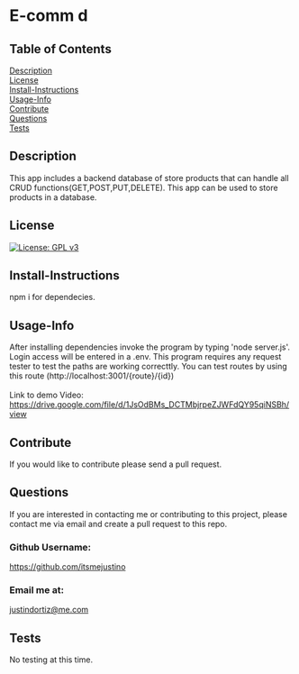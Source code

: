 # E-comm d<br>
## Table of Contents <br>
[Description](#description)<br>
[License](#license)<br>
[Install-Instructions](#install-Instructions)<br>
[Usage-Info](#usage-Info)<br>
[Contribute](#contribute)<br>
[Questions](#questions)<br>
[Tests](#tests)<br>

## Description 
  This app includes a backend database of store products that can handle all CRUD functions(GET,POST,PUT,DELETE). This app can be used to store products in a database.
## License
  [![License: GPL v3](https://img.shields.io/badge/License-GPL%20v3-blue.svg)](https://www.gnu.org/licenses/gpl-3.0)
## Install-Instructions 
  npm i for dependecies.
## Usage-Info
  After installing dependencies invoke the program by typing 'node server.js'. Login access will be entered in a .env. This program requires any request tester to test the paths are working correcttly. You can test routes by using this route (http://localhost:3001/{route}/{id})<br><br>
  Link to demo Video: https://drive.google.com/file/d/1JsOdBMs_DCTMbjrpeZJWFdQY95qiNSBh/view
## Contribute
  If you would like to contribute please send a pull request.

## Questions 
If you are interested in contacting me or contributing to this project, please contact me via email and create a pull request to this repo.
### Github Username: 
https://github.com/itsmejustino
### Email me at: 
  justindortiz@me.com 
## Tests 
  No testing at this time.

